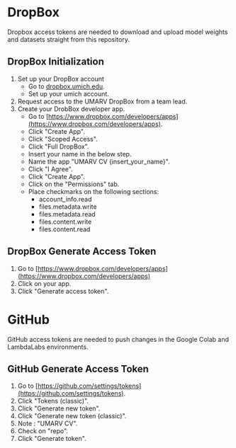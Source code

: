 # DropBox

Dropbox access tokens are needed to download and upload model weights and datasets straight from this repository.

## DropBox Initialization

1. Set up your DropBox account
    - Go to [dropbox.umich.edu](dropbox.umich.edu).
    - Set up your umich account.
2. Request access to the UMARV DropBox from a team lead.
3. Create your DrobBox developer app.
    - Go to [https://www.dropbox.com/developers/apps](https://www.dropbox.com/developers/apps).
    - Click "Create App".
    - Click "Scoped Access".
    - Click "Full DropBox".
    - Insert your name in the below step.
    - Name the app "UMARV CV {insert_your_name}".
    - Click "I Agree".
    - Click "Create App".
    - Click on the "Permissions" tab.
    - Place checkmarks on the following sections:
        - account_info.read
        - files.metadata.write
        - files.metadata.read
        - files.content.write
        - files.content.read

## DropBox Generate Access Token

1. Go to [https://www.dropbox.com/developers/apps](https://www.dropbox.com/developers/apps)
2. Click on your app.
3. Click "Generate access token".

# GitHub

GitHub access tokens are needed to push changes in the Google Colab and LambdaLabs environments.

## GitHub Generate Access Token

1. Go to [https://github.com/settings/tokens](https://github.com/settings/tokens).
2. Click "Tokens (classic)".
3. Click "Generate new token".
4. Click "Generate new token (classic)".
5. Note : "UMARV CV".
6. Check on "repo".
7. Click "Generate token".
